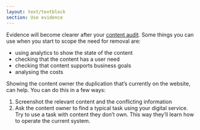 ```yaml
---
layout: text/textblock
section: Use evidence
---
```

Evidence will become clearer after your [content audit](/content-strategy/audit-content\/). Some things you can use when you start to scope the need for removal are: 
- using analytics to show the state of the content
- checking that the content has a user need
- checking that content supports business goals
- analysing the costs

Showing the content owner the duplication that’s currently on the website, can help. You can do this in a few ways: 
1. Screenshot the relevant content and the conflicting information 
2. Ask the content owner to find a typical task using your digital service. Try to use a task with content they don’t own. This way they’ll learn how to operate the current system.

